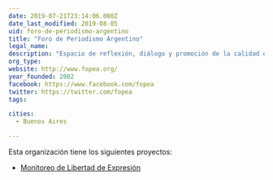 ```yaml
---
date: 2019-07-21T23:14:06.000Z
date_last_modified: 2019-08-05
uid: foro-de-periodismo-argentino
title: "Foro de Periodismo Argentino"
legal_name: 
description: "Espacio de reflexión, diálogo y promoción de la calidad del periodismo, creado por un grupo de profesionales de medios de comunicación y docentes."
org_type: 
website: http://www.fopea.org/
year_founded: 2002
facebook: https://www.facebook.com/fopea
twitter: https://twitter.com/fopea
tags:

cities: 
  - Buenos Aires

---
```


Esta organización tiene los siguientes proyectos:

- [Monitoreo de Libertad de Expresión](/proyectos/monitoreo-de-libertad-de-expresion)
